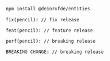 ```zsh
npm install @deinrufde/entities
```

```
fix(pencil): // fix release
```

```
feat(pencil): // feature release
```

```
perf(pencil): // breaking release
```

```
BREAKING CHANGE: // breaking release
```